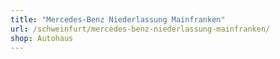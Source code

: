 ```yaml
---
title: "Mercedes-Benz Niederlassung Mainfranken"
url: /schweinfurt/mercedes-benz-niederlassung-mainfranken/
shop: Autohaus
---
```

